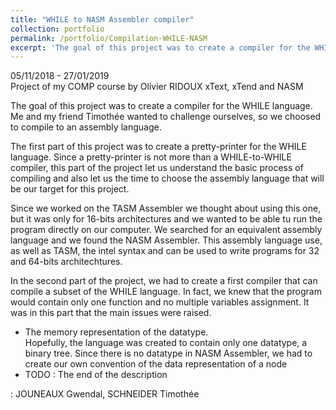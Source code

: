 ```yaml
---
title: "WHILE to NASM Assembler compiler"
collection: portfolio
permalink: /portfolio/Compilation-WHILE-NASM
excerpt: 'The goal of this project was to create a compiler for the WHILE language. Me and my friend Timothée wanted to challenge ourselves, so we choosed to compile to an assembly language.'
---
```


<span class="align-left"><i class="fa fa-clock"></i> 05/11/2018 - 27/01/2019</span><br>
<span class="cf"></span>
<span class="align-left"><i class="fa fa-angle-right"></i> Project of my COMP course by Olivier RIDOUX</span><span class="align-right"><i class="fa fa-cogs"></i> xText, xTend and NASM<br></span>
<span class="cf full"></span>


The goal of this project was to create a compiler for the WHILE language. Me and my friend Timothée wanted to challenge ourselves, so we choosed to compile to an assembly language.

The first part of this project was to create a pretty-printer for the WHILE language. Since a pretty-printer is not more than a WHILE-to-WHILE compiler, this part of the project let us understand the basic process of compiling and also let us the time to choose the assembly language that will be our target for this project.

Since we worked on the TASM Assembler we thought about using this one, but it was only for 16-bits architectures and we wanted to be able tu run the program directly on our computer. We searched for an equivalent assembly language and we found the NASM Assembler. This assembly language use, as well as TASM, the intel syntax and can be used to write programs for 32 and 64-bits architechtures.

In the second part of the project, we had to create a first compiler that can compile a subset of the WHILE language. In fact, we knew that the program would contain only one function and no multiple variables assignment. It was in this part that the main issues were raised. 

* The memory representation of the datatype. <br> Hopefully, the language was created to contain only one datatype, a binary tree. Since there is no datatype in NASM Assembler, we had to create our own convention of the data representation of a node
* TODO : The end of the description




<span class="align-left"><i class="fa fa-users"></i> : JOUNEAUX Gwendal, SCHNEIDER Timothée</span>
